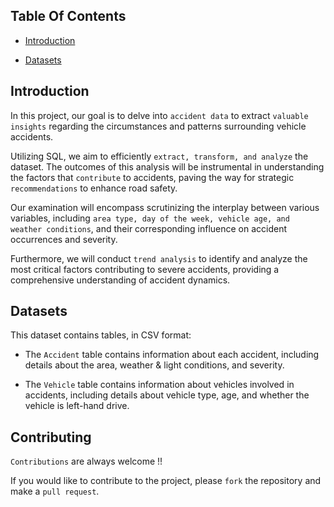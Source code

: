 ## Table Of Contents
  - [Introduction](#introduction)

  - [Datasets](#datasets-used)



## Introduction

In this project, our goal is to delve into `accident data` to extract `valuable insights` regarding the circumstances and patterns surrounding vehicle accidents. 

Utilizing SQL, we aim to efficiently `extract, transform, and analyze` the dataset. The outcomes of this analysis will be instrumental in understanding the factors that `contribute` to accidents, paving the way for strategic `recommendations` to enhance road safety. 

Our examination will encompass scrutinizing the interplay between various variables, including `area type, day of the week, vehicle age, and weather conditions`, and their corresponding influence on accident occurrences and severity. 

Furthermore, we will conduct `trend analysis` to identify and analyze the most critical factors contributing to severe accidents, providing a comprehensive understanding of accident dynamics.



## Datasets

This dataset contains tables, in CSV format:

- The `Accident` table contains information about each accident, including details about the area, weather & light conditions, and severity.

- The `Vehicle` table contains information about vehicles involved in accidents, including details about vehicle type, age, and whether the vehicle is left-hand drive.


## Contributing
`Contributions` are always welcome !!

If you would like to contribute to the project, please `fork` the repository and make a `pull request`.
